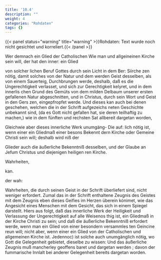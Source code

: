 ```yaml
---
title: '10.4'
description: ""
weight: 4
categories: "Rohdaten"
tags: {}
---
```


{{< panel status="warning" title="warning" >}}Rohdaten: Text wurde noch nicht gesichtet und korreliert.{{< /panel >}}

<!-- Seite 383 -->

Wer demnach ein Glied der Catholischen Wie man und allgeineinen Kirche sein will, der hat den inner: ein Glied

von solcher lichen Beruf Gottes durch sein Licht in dem Ber: Siirche zen nötig, damit solches von der Natur und dem werden Geist desselben, als von einem Sauerteig, Durchbrungen werde, deshalb, daß es die Ungerechtigkeit verlasset, und sich zur Gerechtigkeit kelyret, und in dem innerlis chen Grund des Gemüts von dem milden Delbaum unserer ersten gefallenen Natur abgeschnitten, und in Christus, durch sein Wort und Geist in den Gers zen, eingepfropfet werde. Und dieses kan auch bei denen geschehen, welchen die in der Schrift aufgezeichs neten Geschichte unbekannt sind, (da es Gott nicht gefallen hat, sie deren teilhaftig zu machen,) wie in dem fünften und rechsten Sat allbereit dargetan worden,

Gleichwie aber dieses innerliche Werk unumgäng- Die auf: lich nötig ist, wenn einer ein Gliedmaß einer besons Bekennt dern Kirche oder Gemeine Christi sein will; deshalb wird niß der

Glieder auch die äußerliche Bekenntniß desselben, und der Glaube an Jefum Christus und diejenigen heiligen ren Kirche.

Wahrheiten,

kan.

der wah:
<!-- Seite 384 -->
Wahrheiten, die durch seinen Geist in der Schrift überliefert sind, nicht weniger erfordert. Zumal das in der Schrift enthaltene Zeugnis des Geistes mit dem Zeugnis eben dieses Geifies im Herzen überein kónimet, wie das Angesicht eines Menschen mit dem Gesicht, das sich in einem Spiegel darstellt. Hiers aus folgt, daß das innerliche Werk der Heiligkeit und Verlassung der Ungerechtigkeit auf alle Weisenos thig ist, ein Gliedmaß in der Kirche Christi zu sein; und daß die äußerliche Bekenntniß erfordert werde, wenn man ein Glied von einer besondern versammles ten Geincine reun will; nicht aber, wenn einer ein Glied von der Catholischen und allgemeinen Kirche ist. Jedennoc) ist solche auch unumgänglich nötig, wo Gott die Gelegenheit gebietet, dieselbe zu wissen: Und das äußerliche Zeugnis muß mancherley geoffens baret und dargetan werden ; davon der fummarische Innlalt bei anderer Gelegenheit bereits dargetan worden.
